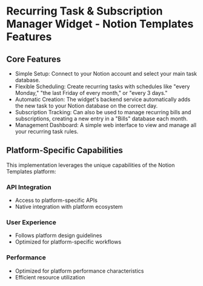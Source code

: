 # Recurring Task & Subscription Manager Widget - Notion Templates Features

## Core Features
- Simple Setup: Connect to your Notion account and select your main task database.
- Flexible Scheduling: Create recurring tasks with schedules like "every Monday," "the last Friday of every month," or "every 3 days."
- Automatic Creation: The widget's backend service automatically adds the new task to your Notion database on the correct day.
- Subscription Tracking: Can also be used to manage recurring bills and subscriptions, creating a new entry in a "Bills" database each month.
- Management Dashboard: A simple web interface to view and manage all your recurring task rules.

## Platform-Specific Capabilities
This implementation leverages the unique capabilities of the Notion Templates platform:

### API Integration
- Access to platform-specific APIs
- Native integration with platform ecosystem

### User Experience
- Follows platform design guidelines
- Optimized for platform-specific workflows

### Performance
- Optimized for platform performance characteristics
- Efficient resource utilization
